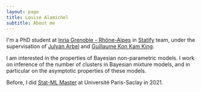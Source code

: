 ```yaml
---
layout: page
title: Louise Alamichel
subtitle: About me
---
```


I'm a PhD student at [Inria Grenoble - Rhône-Alpes](https://www.inria.fr/fr/centre-inria-grenoble-rhone-alpes) in [Statify](https://team.inria.fr/statify/) team, under the supervisation of [Julyan Arbel](https://www.julyanarbel.com/) and [Guillaume Kon Kam King](https://sites.google.com/site/guillaumekonkamking/).

I am interested in the properties of Bayesian non-parametric models. I work on inference of the number of clusters in Bayesian mixture models, and in particular on the asymptotic properties of these models.

Before, I did [Stat-ML Master](https://master-statml.imo.universite-paris-saclay.fr/) at Université Paris-Saclay in 2021.
